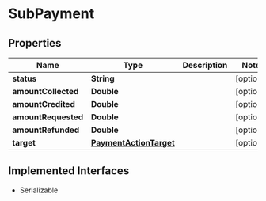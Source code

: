 

# SubPayment


## Properties

| Name | Type | Description | Notes |
|------------ | ------------- | ------------- | -------------|
|**status** | **String** |  |  [optional] |
|**amountCollected** | **Double** |  |  [optional] |
|**amountCredited** | **Double** |  |  [optional] |
|**amountRequested** | **Double** |  |  [optional] |
|**amountRefunded** | **Double** |  |  [optional] |
|**target** | [**PaymentActionTarget**](PaymentActionTarget.md) |  |  [optional] |


## Implemented Interfaces

* Serializable


